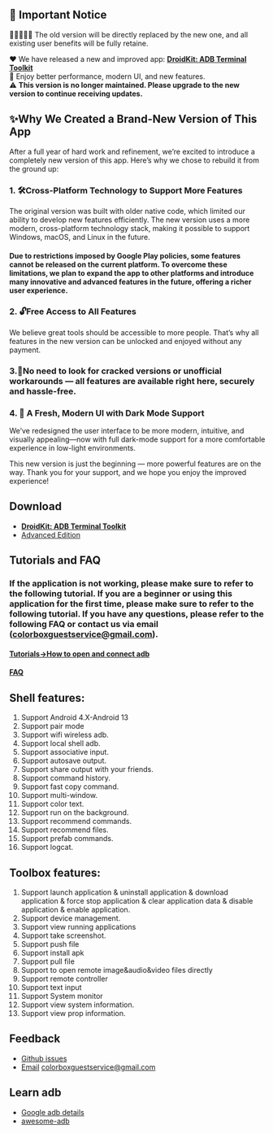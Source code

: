 ## 📢 Important Notice

📢📢📢📢📢 The old version will be directly replaced by the new one, and all existing user benefits will be fully retaine.

❤️ We have released a new and improved app: [**DroidKit: ADB Terminal Toolkit**](https://play.google.com/store/apps/details?id=com.nextaix.androidtoolbox)  
🚀 Enjoy better performance, modern UI, and new features.  
⚠️ **This version is no longer maintained. Please upgrade to the new version to continue receiving updates.**

## ✨Why We Created a Brand-New Version of This App
After a full year of hard work and refinement, we’re excited to introduce a completely new version of this app. Here’s why we chose to rebuild it from the ground up:
### 1. 🛠Cross-Platform Technology to Support More Features
The original version was built with older native code, which limited our ability to develop new features efficiently. The new version uses a more modern, cross-platform technology stack, making it possible to support Windows, macOS, and Linux in the future.
#### Due to restrictions imposed by Google Play policies, some features cannot be released on the current platform. To overcome these limitations, we plan to expand the app to other platforms and introduce many innovative and advanced features in the future, offering a richer user experience.

### 2. 🔓Free Access to All Features
We believe great tools should be accessible to more people. That’s why all features in the new version can be unlocked and enjoyed without any payment.

### 3.🧨No need to look for cracked versions or unofficial workarounds — all features are available right here, securely and hassle-free.

### 4. 🎨 A Fresh, Modern UI with Dark Mode Support
We’ve redesigned the user interface to be more modern, intuitive, and visually appealing—now with full dark-mode support for a more comfortable experience in low-light environments.

This new version is just the beginning — more powerful features are on the way. Thank you for your support, and we hope you enjoy the improved experience!


## Download
- [**DroidKit: ADB Terminal Toolkit**](https://play.google.com/store/apps/details?id=com.nextaix.androidtoolbox)
- [Advanced Edition](https://play.google.com/store/apps/details?id=com.github.superadb)

## Tutorials and FAQ
###  If the application is not working, please make sure to refer to the following tutorial. If you are a beginner or using this application for the first time, please make sure to refer to the following tutorial. If you have any questions, please refer to the following FAQ or contact us via email (colorboxguestservice@gmail.com).
#### [Tutorials->How to open and connect adb](./md/tutorials.md)
#### [FAQ](./md/tutorials.md)

## Shell features:
1. Support Android 4.X-Android 13
2. Support pair mode
3. Support wifi wireless adb.
4. Support local shell adb.
5. Support associative input.
6. Support autosave output.
7. Support share output with your friends.
8. Support command history.
9. Support fast copy command.
10. Support multi-window.
11. Support color text.
12. Support run on the background.
13. Support recommend commands.
14. Support recommend files.
15. Support prefab commands.
16. Support logcat.

## Toolbox features:
1. Support launch application & uninstall application & download application & force stop application & clear application data & disable application & enable application.
2. Support device management.
3. Support view running applications
4. Support take screenshot.
5. Support push file
6. Support install apk
7. Support pull file
8. Support to open remote image&audio&video files directly
9. Support remote controller
10. Support text input
11. Support System monitor
12. Support view system information.
13. Support view prop information.

## Feedback
- [Github issues](https://github.com/jarhot1992/Remote-ADB/issues)
- [Email]() colorboxguestservice@gmail.com

## Learn adb
- [Google adb details](https://developer.android.com/studio/command-line/adb)
- [awesome-adb](https://github.com/mzlogin/awesome-adb/blob/master/README.en.md)
